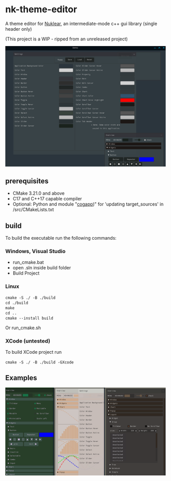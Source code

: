 # nk-theme-editor

A theme editor for [Nuklear](https://github.com/Immediate-Mode-UI/Nuklear), an intermediate-mode c++ gui library (single header only)

(This project is a WIP - ripped from an unreleased project)


![screenshot](nk-theme-editor.png)

## prerequisites

- CMake 3.21.0 and above
- C17 and C++17 capable compiler
- Optional: Python and module "[cogapp](http://nedbatchelder.com/code/cog/))" for 'updating target_sources' in /src/CMakeLists.txt

## build

To build the executable run the following commands:

### Windows, Visual Studio

* run_cmake.bat
* open .sln inside build folder
* Build Project

### Linux

```
cmake -S ./ -B ./build
cd ./build
make
cd ..
cmake --install build
```

Or run_cmake.sh


### XCode (untested)

To build XCode project run

`cmake -S ./ -B ./build -GXcode`

## Examples

![examples](example-themes.png)
